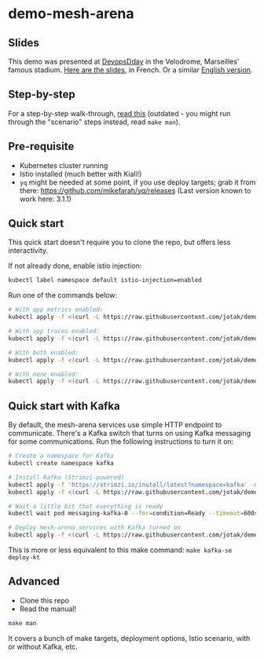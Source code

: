 # demo-mesh-arena

## Slides

This demo was presented at [DevopsDday](http://2018.devops-dday.com/) in the Velodrome, Marseilles' famous stadium.
[Here are the slides](https://docs.google.com/presentation/d/1PzRD3BquEI3Al6y2_vSrZqUY0AlJF54_uuWYhr81t5g), in French. Or a similar [English version](https://docs.google.com/presentation/d/1WZDmIcfzKC9GMqz8Cvcb0_mJK_hIH-JxEDROZLnEnng).

## Step-by-step

For a step-by-step walk-through, [read this](./STEP-BY-STEP.md) (outdated - you might run through the "scenario" steps instead, read `make man`).

## Pre-requisite

- Kubernetes cluster running
- Istio installed (much better with Kiali!)
- `yq` might be needed at some point, if you use deploy targets; grab it from there: https://github.com/mikefarah/yq/releases (Last version known to work here: 3.1.1)

## Quick start

This quick start doesn't require you to clone the repo, but offers less interactivity.

If not already done, enable istio injection:
```bash
kubectl label namespace default istio-injection=enabled
```

Run one of the commands below:

```bash
# With app metrics enabled:
kubectl apply -f <(curl -L https://raw.githubusercontent.com/jotak/demo-mesh-arena/zizou/quickstart-metrics.yml) -n default

# With app traces enabled:
kubectl apply -f <(curl -L https://raw.githubusercontent.com/jotak/demo-mesh-arena/zizou/quickstart-tracing.yml) -n default

# With both enabled:
kubectl apply -f <(curl -L https://raw.githubusercontent.com/jotak/demo-mesh-arena/zizou/quickstart-both.yml) -n default

# With none enabled:
kubectl apply -f <(curl -L https://raw.githubusercontent.com/jotak/demo-mesh-arena/zizou/quickstart-naked.yml) -n default
```

## Quick start with Kafka

By default, the mesh-arena services use simple HTTP endpoint to communicate.
There's a Kafka switch that turns on using Kafka messaging for some communications.
Run the following instructions to turn it on: 

```bash
# Create a namespace for Kafka
kubectl create namespace kafka

# Install Kafka (Strimzi-powered)
kubectl apply -f 'https://strimzi.io/install/latest?namespace=kafka' -n kafka
kubectl apply -f <(curl -L https://raw.githubusercontent.com/jotak/demo-mesh-arena/zizou/k8s/strimzi.yml) -n kafka

# Wait a little bit that everything is ready
kubectl wait pod messaging-kafka-0 --for=condition=Ready --timeout=600s -n kafka

# Deploy mesh-arena services with Kafka turned on
kubectl apply -f <(curl -L https://raw.githubusercontent.com/jotak/demo-mesh-arena/zizou/quickstart-kafka.yml) -n default
```

This is more or less equivalent to this make command: `make kafka-se deploy-kt`

## Advanced

- Clone this repo
- Read the manual!

```bash
make man
```

It covers a bunch of make targets, deployment options, Istio scenario, with or without Kafka, etc.

